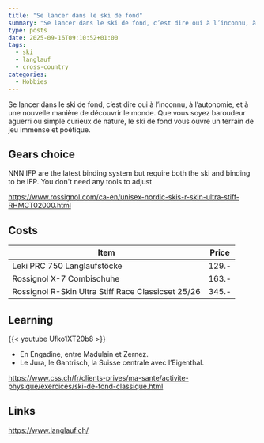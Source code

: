 ```yaml
---
title: "Se lancer dans le ski de fond"
summary: "Se lancer dans le ski de fond, c’est dire oui à l’inconnu, à l’autonomie, et à une nouvelle manière de découvrir le monde. Que vous soyez baroudeur aguerri ou simple curieux de nature, le ski de fond vous ouvre un terrain de jeu immense et poétique."
type: posts
date: 2025-09-16T09:10:52+01:00
tags:
  - ski
  - langlauf
  - cross-country
categories:
  - Hobbies
---
```

Se lancer dans le ski de fond, c’est dire oui à l’inconnu, à l’autonomie, et à une nouvelle manière de découvrir le monde. Que vous soyez baroudeur aguerri ou simple curieux de nature, le ski de fond vous ouvre un terrain de jeu immense et poétique.

## Gears choice

NNN IFP are the latest binding system but require both the ski and binding to be IFP. You don't need any tools to adjust

https://www.rossignol.com/ca-en/unisex-nordic-skis-r-skin-ultra-stiff-RHMCT02000.html


## Costs

| Item                     | Price                              |
|---------------------------|----------------------------------------|
| Leki PRC 750 Langlaufstöcke       | 129.-           |
| Rossignol X-7 Combischuhe         | 163.-           |
| Rossignol R-Skin Ultra Stiff Race Classicset 25/26         | 345.-           |

## Learning

{{< youtube Ufko1XT20b8 >}}


* En Engadine, entre Madulain et Zernez.
* Le Jura, le Gantrisch, la Suisse centrale avec l’Eigenthal.

https://www.css.ch/fr/clients-prives/ma-sante/activite-physique/exercices/ski-de-fond-classique.html

## Links

https://www.langlauf.ch/